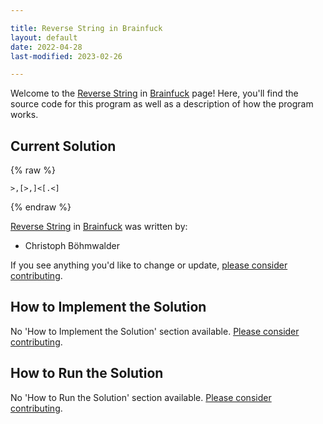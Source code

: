 ```yaml
---

title: Reverse String in Brainfuck
layout: default
date: 2022-04-28
last-modified: 2023-02-26

---
```


Welcome to the [Reverse String](https://sampleprograms.io/projects/reverse-string) in [Brainfuck](https://sampleprograms.io/languages/brainfuck) page! Here, you'll find the source code for this program as well as a description of how the program works.

## Current Solution

{% raw %}

```brainfuck
>,[>,]<[.<]
```

{% endraw %}

[Reverse String](https://sampleprograms.io/projects/reverse-string) in [Brainfuck](https://sampleprograms.io/languages/brainfuck) was written by:

- Christoph Böhmwalder

If you see anything you'd like to change or update, [please consider contributing](https://github.com/TheRenegadeCoder/sample-programs).

## How to Implement the Solution

No 'How to Implement the Solution' section available. [Please consider contributing](https://github.com/TheRenegadeCoder/sample-programs-website).

## How to Run the Solution

No 'How to Run the Solution' section available. [Please consider contributing](https://github.com/TheRenegadeCoder/sample-programs-website).